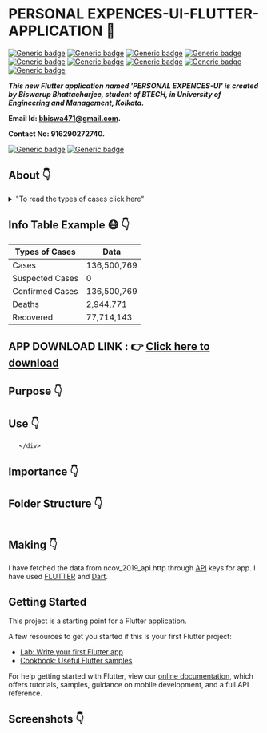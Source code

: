# PERSONAL EXPENCES-UI-FLUTTER-APPLICATION :star_struck: 

[![Generic badge](https://img.shields.io/badge/advance-Flutter-red)](https://shields.io/) [![Generic badge](https://img.shields.io/badge/advance-Dart-green)](https://shields.io/) [![Generic badge](https://img.shields.io/badge/Dart-Math-yellow)](https://shields.io/) [![Generic badge](https://img.shields.io/badge/android-ios-yellowgreen)](https://shields.io/) [![Generic badge](https://img.shields.io/badge/Material-UI-blue)](https://shields.io/) [![Generic badge](https://img.shields.io/badge/custom-widgets-orange)](https://shields.io/) [![Generic badge](https://img.shields.io/badge/sdk-%22%3E%3D2.7.0%20%3C3.0.0%22-purple)](https://shields.io/) [![Generic badge](https://img.shields.io/badge/cupertino__icons-%5E0.1.3-maroon)](https://shields.io/) [![Generic badge](https://img.shields.io/badge/splashscreen-%5E1.2.0-blueviolet)](https://shields.io/)


***This new Flutter application named 'PERSONAL EXPENCES-UI' is created by Biswarup Bhattacharjee, student of BTECH, in University of Engineering and Management, Kolkata.***

**Email Id: bbiswa471@gmail.com.** 

**Contact No: 916290272740.** 

[![Generic badge](https://img.shields.io/badge/contact%20me-facebook-blue)](https://www.facebook.com/biswarup.bhattacharjee.5811) [![Generic badge](https://img.shields.io/badge/visit%20my%20projects%20-github-brightgreen)](https://github.com/biswa2210)

## About :point_down: 

<div align="justified">
       

</div>

<details>
       <summary>"To read the types of cases click here"</summary>
 - Cases<br>
 - Suspected Cases<br>

 </details>

## Info Table Example :mask: :point_down: 

| Types of Cases  |      Data      |
| -------------   | -------------  |
| Cases           | 136,500,769    |
| Suspected Cases | 0              |
| Confirmed Cases | 136,500,769    |
| Deaths          | 2,944,771      |
| Recovered       | 77,714,143     |

## APP DOWNLOAD LINK : :point_right: <a href="" download>Click here to download</a> 

## Purpose :point_down:

<div align="justified">
       

</div>

## Use :point_down:

<div align="justified">

       </div>
       
## Importance :point_down:

<div align="justified">
       

</div>

## Folder Structure :point_down:
```bash

```
     
## Making :point_down:

<div align="justified">
       
I have fetched the data from ncov_2019_api.http through [API](https://en.wikipedia.org/wiki/API) keys for app. I have used [FLUTTER](https://flutter.dev/?gclid=Cj0KCQjw38-DBhDpARIsADJ3kjliHdMH2hA97bBGqJtW5ORUUksCxpZ8cnrSWaH__HevGftAmP8AmvIaAhNlEALw_wcB&gclsrc=aw.ds) and [Dart](https://dart.dev/).
</div>

## Getting Started

This project is a starting point for a Flutter application.

A few resources to get you started if this is your first Flutter project:

- [Lab: Write your first Flutter app](https://flutter.dev/docs/get-started/codelab)
- [Cookbook: Useful Flutter samples](https://flutter.dev/docs/cookbook)

For help getting started with Flutter, view our
[online documentation](https://flutter.dev/docs), which offers tutorials,
samples, guidance on mobile development, and a full API reference.

## Screenshots :point_down: 

<div align="center">

</div>




